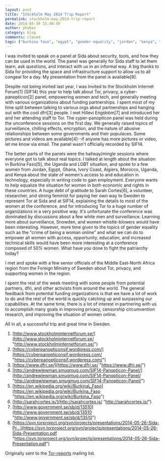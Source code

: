 ```yaml
---
layout: post
title: "Stockholm May 2014 Trip Report"
permalink: stockholm-may-2014-trip-report
date: 2014-05-30 15:40:49
author: phobos
category: blog
comments: closed
tags: ["burkina faso", "egypt", "gender equality", "jordan", "kenya", "panel talks", "stockholm", "stockholm internet forum", "sweden", "uganda"]
---
```


I was invited to speak on a panel at Sida about security, tools, and how they can be used in the world. The panel was generally for Sida staff to let them learn, ask questions, and interact with us in an informal way. A big thanks to Sida for providing the space and infrastructure support to allow us to all congeal for a day. My presentation from the panel is available[8].

Despite not being invited last year, I was invited to the Stockholm Internet Forum[1] (SIF14) this year to help talk about Tor, privacy, a cyber-panopticon[2] panel, empowering women and tech, and generally meeting with various organizations about funding partnerships. I spent most of my time split between talking to various orgs about partnerships and hanging out with the cool dfri[3] people. I met Hillevi Engström[7] and introduced her and her attending staff to Tor. The cyper-panopticon panel was held during the unconference sessions on the first day. We generally raised topics of surveillance, chilling effects, encryption, and the nature of abusive relationships between some governments and their populaces. Some pictures and videos are available[4]--if anyone has more pictures or video, let me know via email. The panel wasn't officially recorded by SIF14.

The better parts of the panels were the hallway/mingle sessions where everyone got to talk about real topics. I talked at length about the situation in Burkina Faso[5], the Uganda and LGBT situation, and spoke to a few women from Jordan, Egypt, Ghana, Ivory Coast, Algiers, Morocco, Uganda, and Kenya about the state of women's access to and education in technology, especially in writing code to gain employment. Everyone wants to help equalize the situation for women in both economic and rights in these countries. A huge debt of gratitude to Sarah Cortes[6], a volunteer, researcher, and strong feminist for paying her own way to Sweden to represent Tor at Sida and at SIF14, explaining the details to most of the women at the conference, and for introducing Tor to a huge number of organizations in a very positive way. It's unfortunate the conference was dominated by discussions about a few white men and surveillance. Learning more about surveillance, Snowden, and women whistle-blowers would have been interesting. However, more time given to the topics of gender equality such as the "crime of being a woman online" and what we can do to empower all women with access, opportunity, education, and increased technical skills would have been more interesting at a conference composed of 50% women. What have you done to fight the patriarchy today?

I met and spoke with a few senior officials of the Middle East-North Africa region from the Foreign Ministry of Sweden about Tor, privacy, and supporting women in the region.

I spent the rest of the week meeting with some people from potential partners, dfri, and other activists from around the world. The general feedback from potential funding organizations is that we have a lot of work to do and the rest of the world is quickly catching up and surpassing our capabilities. At the same time, there is a lot of interest in partnering with us to accomplish many goals in improving privacy, censorship circumvention research, and improving the situation of women online.

All in all, a successful trip and great time in Sweden.

1. [http://www.stockholminternetforum.se/](http://www.stockholminternetforum.se/ "http://www.stockholminternetforum.se/")  
 2. [https://cyberpanopticonsif.wordpress.com/](https://cyberpanopticonsif.wordpress.com/ "https://cyberpanopticonsif.wordpress.com/")  
 3. [https://www.dfri.se/](https://www.dfri.se/ "https://www.dfri.se/")  
 4. [http://andrewlewman.smugmug.com/SIF14-Panopticon-Panel/](http://andrewlewman.smugmug.com/SIF14-Panopticon-Panel/ "http://andrewlewman.smugmug.com/SIF14-Panopticon-Panel/")  
 5. [https://en.wikipedia.org/wiki/Burkina\_Faso](https://en.wikipedia.org/wiki/Burkina_Faso "https://en.wikipedia.org/wiki/Burkina_Faso")  
 6. [http://sarahcortes.is/](http://sarahcortes.is/ "http://sarahcortes.is/")  
 7. [http://www.government.se/sb/d/13510](http://www.government.se/sb/d/13510 "http://www.government.se/sb/d/13510")  
 8. [https://svn.torproject.org/svn/projects/presentations/2014-05-26-Sida-Pr...](https://svn.torproject.org/svn/projects/presentations/2014-05-26-Sida-Presentation.pdf "https://svn.torproject.org/svn/projects/presentations/2014-05-26-Sida-Presentation.pdf")

Originally sent to the [Tor-reports](https://lists.torproject.org/pipermail/tor-reports/2014-May/000538.html) mailing list.
